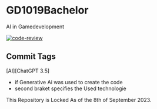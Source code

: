# GD1019Bachelor
AI in Gamedevelopment

[![code-review](https://github.com/LivDevRepeat/GD1019Bachelor/actions/workflows/llm-code-revie.yml/badge.svg?branch=main&event=pull_request)](https://github.com/LivDevRepeat/GD1019Bachelor/actions/workflows/llm-code-revie.yml)

## Commit Tags
[AI][ChatGPT 3.5]  
- if Generative Ai was used to create the code
- second braket specifies the Used technologie


This Repository is Locked As of the 8th of September 2023.
